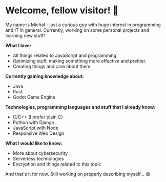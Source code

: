 # Welcome, fellow visitor! 👋

My name is Michał - just a curious guy with huge interest in programming and IT in general. Currently, working on some personal projects and learning new stuff!

**What I love:**
- All things related to JavaScript and programming.
- Optimizing stuff, making something more effective and prettier.
- Creating things and care about them.

**Currently gaining knowledge about:**
- Java
- Rust
- Godot Game Engine

**Technologies, programming languages and stuff that I already know:**
- C/C++ (I prefer plain C)
- Python with Django
- JavaScript with Node
- Responsive Web Design

**What I would like to know:**
- More about cybersecurity
- Serverless technologies
- Encryption and things related to this topic

And that's it for now. Still working on properly describing myself... 😅
